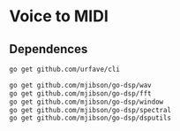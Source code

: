 # Voice to MIDI

## Dependences

```sh
go get github.com/urfave/cli

go get github.com/mjibson/go-dsp/wav
go get github.com/mjibson/go-dsp/fft
go get github.com/mjibson/go-dsp/window  
go get github.com/mjibson/go-dsp/spectral
go get github.com/mjibson/go-dsp/dsputils


```